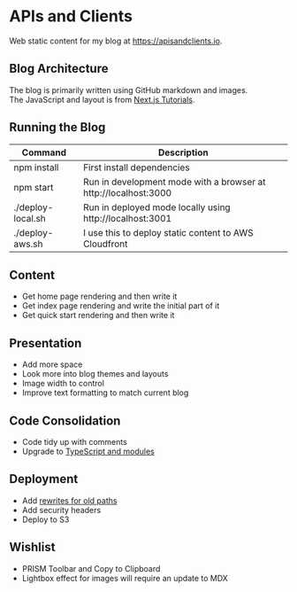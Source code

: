 # APIs and Clients

Web static content for my blog at https://apisandclients.io.

## Blog Architecture

The blog is primarily written using GitHub markdown and images.\
The JavaScript and layout is from [Next.js Tutorials](https://nextjs.org/learn-pages-router/basics/data-fetching/blog-data).

## Running the Blog

| Command | Description |
| ------- | ----------- |
| npm install | First install dependencies |
| npm start | Run in development mode with a browser at http://localhost:3000 |
| ./deploy-local.sh | Run in deployed mode locally using http://localhost:3001 |
| ./deploy-aws.sh | I use this to deploy static content to AWS Cloudfront |

## Content

- Get home page rendering and then write it
- Get index page rendering and write the initial part of it
- Get quick start rendering and then write it

## Presentation

- Add more space
- Look more into blog themes and layouts
- Image width to control
- Improve text formatting to match current blog

## Code Consolidation

- Code tidy up with comments
- Upgrade to [TypeScript and modules](https://nextjs.org/docs/pages/building-your-application/configuring/typescript)

## Deployment

- Add [rewrites for old paths](https://nextjs.org/docs/pages/api-reference/next-config-js/rewrites)
- Add security headers
- Deploy to S3

## Wishlist

- PRISM Toolbar and Copy to Clipboard
- Lightbox effect for images will require an update to MDX
